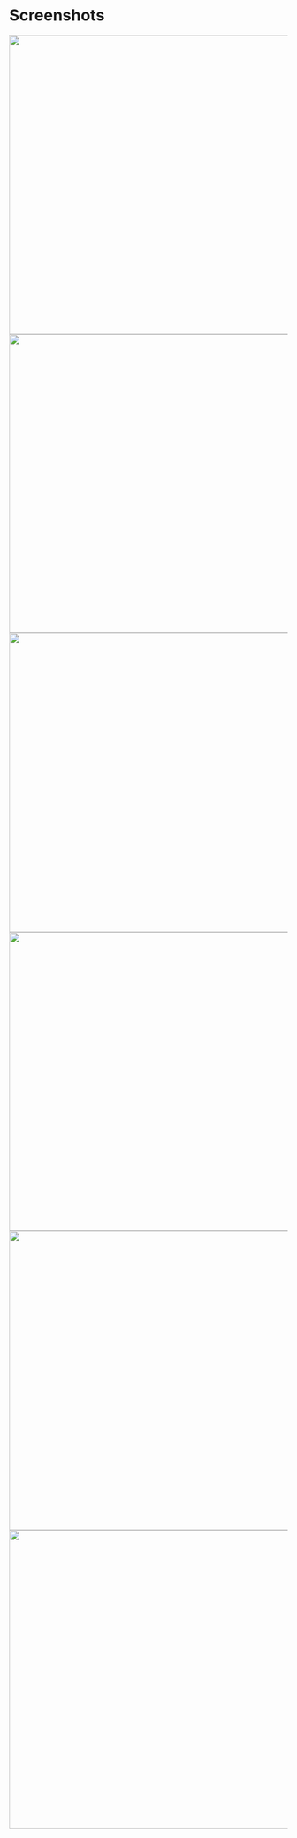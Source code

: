 # Screenshots

<img src="images/shot_1.jpg" width="540" />
<img src="images/shot_2.jpg" width="540" />
<img src="images/shot_3.jpg" width="540" />
<img src="images/shot_4.jpg" width="540" />
<img src="images/shot_5.jpg" width="540" />
<img src="images/shot_6.jpg" width="540" />
